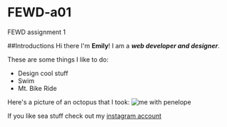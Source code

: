 # FEWD-a01
FEWD assignment 1

##Introductions
Hi there I'm **Emily**! I am a _**web developer and designer**_. 

These are some things I like to do:
* Design cool stuff
* Swim
* Mt. Bike Ride

Here's a picture of an octopus that I took:
![me with penelope](https://scontent-lax3-1.cdninstagram.com/vp/5d062aa9bc3f71aad5ee57b31c4c84cb/5CFBC540/t51.2885-15/e35/49987769_366784724104847_8590210254871976914_n.jpg?_nc_ht=scontent-lax3-1.cdninstagram.com)

If you like sea stuff check out my [instagram account](https://www.instagram.com/uladiver/) 

